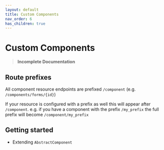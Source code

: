 ```yaml
---
layout: default
title: Custom Components
nav_order: 6
has_children: true
---
```

# Custom Components

> __Incomplete Documentation__

## Route prefixes

All component resource endpoints are prefixed `/component` (e.g. `/components/forms/{id}`)

If your resource is configured with a prefix as well this will appear after `/component`. e.g. if you have a component with the prefix `/my_prefix` the full prefix will become `/component/my_prefix`

## Getting started

- Extending `AbstractComponent`
